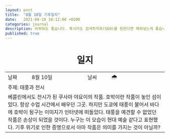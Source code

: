 ```yaml
---
layout: post
title:  "8월 10일 기후일지"
date:   2021-08-10 10:12:00 +0200
categories: journal
description: 비워둬도 좋습니다. 혹시라도 검색최적화(SEO)를 원한다면 채워넣는게 좋습니다.
published: true
---
```

 
<h1 style='text-align:center;font-weight:bold;'>일지</h1>

<table>

  <tr>
    <td style="width: 15%;" >날짜</td>
    <td style="width: 35%;" >8월 10일</td>
    <td style="width: 15%;" >날씨</td>
    <td style="width: 35%;" >&#127783; </td>
  </tr>
  <tr><td colspan=4> 주제: 태풍과 전시 </td></tr>
  <tr><td colspan=4 class="notes"> 베를린에서도 전시가 된 쿠사마 야요이의 작품. 호박이란 작품이 놓인 섬이 있다. 항상 수업 시간에서 배우던 그곳. 하지만 도쿄에 태풍이 불어서 바다에 호박이 뒹구는 이미지가 인터넷에 떠돌았다. 태풍을 예견할 수 없었던 작품은 손상이 되었을 것이다. 누구는 이 모습이 현대 예술 같다고 표현했다. 기후 위기로 인한 증명으로서 아마 작품은 의미를 가지는 것이 아닐까? 
</td></tr>
</table>




